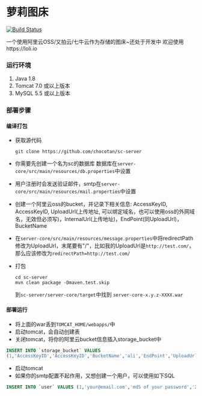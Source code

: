 萝莉图床
=========

[![Build Status](https://drone.io/github.com/chocotan/sc-server/status.png)](https://drone.io/github.com/chocotan/sc-server/latest)

一个使用阿里云OSS/又拍云/七牛云作为存储的图床~还处于开发中
欢迎使用https://loli.io


### 运行环境
1. Java 1.8
2. Tomcat 7.0 或以上版本
3. MySQL 5.5 或以上版本

### 部署步骤

#### 编译打包

* 获取源代码
  ```
  git clone https://github.com/chocotan/sc-server
  ```
* 你需要先创建一个名为sc的数据库
数据库在```server-core/src/main/resources/db.properties```中设置
* 用户注册时会发送验证邮件，smtp在```server-core/src/main/resources/mail.properties```中设置
* 创建一个阿里云oss的bucket，并记录下相关信息: AccessKeyID, AccessKeyID, UploadUrl(上传地址, 可以绑定域名，也可以使用oss的外网域名，无效但必须写)，InternalUrl(上传地址)，EndPoint(同UploadUrl)，BucketName
* 在```server-core/src/main/resources/message.properties```中将redirectPath修改为UploadUrl，末尾要有"/"，比如我的UploadUrl是```http://test.com/```，那么应该修改为```redirectPath=http://test.com/```


* 打包 
  ```
  cd sc-server
  mvn clean package -Dmaven.test.skip
  ```
  到```sc-server/server-core/target```中找到 ```server-core-x.y.z-XXXX.war```

#### 部署运行
  * 将上面的war丢到```TOMCAT_HOME/webapps/```中
  * 启动tomcat，会自动创建表
  * 关闭tomcat，将你的阿里云bucket信息插入storage_bucket中

  ```sql
  INSERT INTO `storage_bucket` VALUES 
  (1,'AccessKeyID','AccessKeyID','BucketName','ali','EndPoint','UploadUrl','1','image','InternalUrl');
  ```
  * 启动tomcat
  * 如果你的smtp配置不起作用，又想创建一个用户，可以使用如下SQL

  ```sql
  INSERT INTO `user` VALUES (1,'your@email.com','md5 of your password','2014-04-29 04:20:56');
  ```
